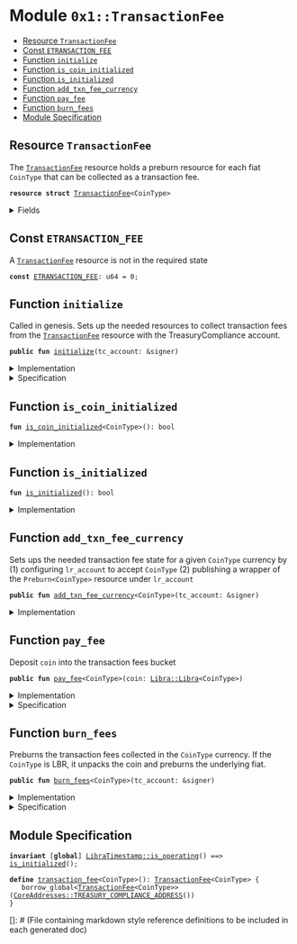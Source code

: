 
<a name="0x1_TransactionFee"></a>

# Module `0x1::TransactionFee`



-  [Resource <code><a href="TransactionFee.md#0x1_TransactionFee">TransactionFee</a></code>](#0x1_TransactionFee_TransactionFee)
-  [Const <code><a href="TransactionFee.md#0x1_TransactionFee_ETRANSACTION_FEE">ETRANSACTION_FEE</a></code>](#0x1_TransactionFee_ETRANSACTION_FEE)
-  [Function <code>initialize</code>](#0x1_TransactionFee_initialize)
-  [Function <code>is_coin_initialized</code>](#0x1_TransactionFee_is_coin_initialized)
-  [Function <code>is_initialized</code>](#0x1_TransactionFee_is_initialized)
-  [Function <code>add_txn_fee_currency</code>](#0x1_TransactionFee_add_txn_fee_currency)
-  [Function <code>pay_fee</code>](#0x1_TransactionFee_pay_fee)
-  [Function <code>burn_fees</code>](#0x1_TransactionFee_burn_fees)
-  [Module Specification](#@Module_Specification_0)


<a name="0x1_TransactionFee_TransactionFee"></a>

## Resource `TransactionFee`

The <code><a href="TransactionFee.md#0x1_TransactionFee">TransactionFee</a></code> resource holds a preburn resource for each
fiat <code>CoinType</code> that can be collected as a transaction fee.


<pre><code><b>resource</b> <b>struct</b> <a href="TransactionFee.md#0x1_TransactionFee">TransactionFee</a>&lt;CoinType&gt;
</code></pre>



<details>
<summary>Fields</summary>


<dl>
<dt>
<code>balance: <a href="Libra.md#0x1_Libra_Libra">Libra::Libra</a>&lt;CoinType&gt;</code>
</dt>
<dd>

</dd>
<dt>
<code>preburn: <a href="Libra.md#0x1_Libra_Preburn">Libra::Preburn</a>&lt;CoinType&gt;</code>
</dt>
<dd>

</dd>
</dl>


</details>

<a name="0x1_TransactionFee_ETRANSACTION_FEE"></a>

## Const `ETRANSACTION_FEE`

A <code><a href="TransactionFee.md#0x1_TransactionFee">TransactionFee</a></code> resource is not in the required state


<pre><code><b>const</b> <a href="TransactionFee.md#0x1_TransactionFee_ETRANSACTION_FEE">ETRANSACTION_FEE</a>: u64 = 0;
</code></pre>



<a name="0x1_TransactionFee_initialize"></a>

## Function `initialize`

Called in genesis. Sets up the needed resources to collect transaction fees from the
<code><a href="TransactionFee.md#0x1_TransactionFee">TransactionFee</a></code> resource with the TreasuryCompliance account.


<pre><code><b>public</b> <b>fun</b> <a href="TransactionFee.md#0x1_TransactionFee_initialize">initialize</a>(tc_account: &signer)
</code></pre>



<details>
<summary>Implementation</summary>


<pre><code><b>public</b> <b>fun</b> <a href="TransactionFee.md#0x1_TransactionFee_initialize">initialize</a>(
    tc_account: &signer,
) {
    <a href="LibraTimestamp.md#0x1_LibraTimestamp_assert_genesis">LibraTimestamp::assert_genesis</a>();
    <a href="Roles.md#0x1_Roles_assert_treasury_compliance">Roles::assert_treasury_compliance</a>(tc_account);
    // accept fees in all the currencies
    <a href="TransactionFee.md#0x1_TransactionFee_add_txn_fee_currency">add_txn_fee_currency</a>&lt;<a href="Coin1.md#0x1_Coin1">Coin1</a>&gt;(tc_account);
    <a href="TransactionFee.md#0x1_TransactionFee_add_txn_fee_currency">add_txn_fee_currency</a>&lt;<a href="Coin2.md#0x1_Coin2">Coin2</a>&gt;(tc_account);
    <a href="TransactionFee.md#0x1_TransactionFee_add_txn_fee_currency">add_txn_fee_currency</a>&lt;<a href="LBR.md#0x1_LBR">LBR</a>&gt;(tc_account);
}
</code></pre>



</details>

<details>
<summary>Specification</summary>



<pre><code><b>include</b> <a href="LibraTimestamp.md#0x1_LibraTimestamp_AbortsIfNotGenesis">LibraTimestamp::AbortsIfNotGenesis</a>;
<b>include</b> <a href="Roles.md#0x1_Roles_AbortsIfNotTreasuryCompliance">Roles::AbortsIfNotTreasuryCompliance</a>{account: tc_account};
<b>include</b> <a href="TransactionFee.md#0x1_TransactionFee_AddTxnFeeCurrencyAbortsIf">AddTxnFeeCurrencyAbortsIf</a>&lt;<a href="Coin1.md#0x1_Coin1">Coin1</a>&gt;;
<b>include</b> <a href="TransactionFee.md#0x1_TransactionFee_AddTxnFeeCurrencyAbortsIf">AddTxnFeeCurrencyAbortsIf</a>&lt;<a href="Coin2.md#0x1_Coin2">Coin2</a>&gt;;
<b>include</b> <a href="TransactionFee.md#0x1_TransactionFee_AddTxnFeeCurrencyAbortsIf">AddTxnFeeCurrencyAbortsIf</a>&lt;<a href="LBR.md#0x1_LBR">LBR</a>&gt;;
<b>ensures</b> <a href="TransactionFee.md#0x1_TransactionFee_is_initialized">is_initialized</a>();
<b>ensures</b> <a href="TransactionFee.md#0x1_TransactionFee_transaction_fee">transaction_fee</a>&lt;<a href="LBR.md#0x1_LBR">LBR</a>&gt;().balance.value == 0;
<b>ensures</b> <a href="TransactionFee.md#0x1_TransactionFee_transaction_fee">transaction_fee</a>&lt;<a href="Coin1.md#0x1_Coin1">Coin1</a>&gt;().balance.value == 0;
<b>ensures</b> <a href="TransactionFee.md#0x1_TransactionFee_transaction_fee">transaction_fee</a>&lt;<a href="Coin2.md#0x1_Coin2">Coin2</a>&gt;().balance.value == 0;
</code></pre>




<a name="0x1_TransactionFee_AddTxnFeeCurrencyAbortsIf"></a>


<pre><code><b>schema</b> <a href="TransactionFee.md#0x1_TransactionFee_AddTxnFeeCurrencyAbortsIf">AddTxnFeeCurrencyAbortsIf</a>&lt;CoinType&gt; {
    <b>include</b> <a href="Libra.md#0x1_Libra_AbortsIfNoCurrency">Libra::AbortsIfNoCurrency</a>&lt;CoinType&gt;;
    <b>aborts_if</b> <b>exists</b>&lt;<a href="TransactionFee.md#0x1_TransactionFee">TransactionFee</a>&lt;CoinType&gt;&gt;(<a href="CoreAddresses.md#0x1_CoreAddresses_TREASURY_COMPLIANCE_ADDRESS">CoreAddresses::TREASURY_COMPLIANCE_ADDRESS</a>()) <b>with</b> <a href="Errors.md#0x1_Errors_ALREADY_PUBLISHED">Errors::ALREADY_PUBLISHED</a>;
}
</code></pre>



</details>

<a name="0x1_TransactionFee_is_coin_initialized"></a>

## Function `is_coin_initialized`



<pre><code><b>fun</b> <a href="TransactionFee.md#0x1_TransactionFee_is_coin_initialized">is_coin_initialized</a>&lt;CoinType&gt;(): bool
</code></pre>



<details>
<summary>Implementation</summary>


<pre><code><b>fun</b> <a href="TransactionFee.md#0x1_TransactionFee_is_coin_initialized">is_coin_initialized</a>&lt;CoinType&gt;(): bool {
    <b>exists</b>&lt;<a href="TransactionFee.md#0x1_TransactionFee">TransactionFee</a>&lt;CoinType&gt;&gt;(<a href="CoreAddresses.md#0x1_CoreAddresses_TREASURY_COMPLIANCE_ADDRESS">CoreAddresses::TREASURY_COMPLIANCE_ADDRESS</a>())
}
</code></pre>



</details>

<a name="0x1_TransactionFee_is_initialized"></a>

## Function `is_initialized`



<pre><code><b>fun</b> <a href="TransactionFee.md#0x1_TransactionFee_is_initialized">is_initialized</a>(): bool
</code></pre>



<details>
<summary>Implementation</summary>


<pre><code><b>fun</b> <a href="TransactionFee.md#0x1_TransactionFee_is_initialized">is_initialized</a>(): bool {
    <a href="TransactionFee.md#0x1_TransactionFee_is_coin_initialized">is_coin_initialized</a>&lt;<a href="LBR.md#0x1_LBR">LBR</a>&gt;() && <a href="TransactionFee.md#0x1_TransactionFee_is_coin_initialized">is_coin_initialized</a>&lt;<a href="Coin1.md#0x1_Coin1">Coin1</a>&gt;() && <a href="TransactionFee.md#0x1_TransactionFee_is_coin_initialized">is_coin_initialized</a>&lt;<a href="Coin2.md#0x1_Coin2">Coin2</a>&gt;()
}
</code></pre>



</details>

<a name="0x1_TransactionFee_add_txn_fee_currency"></a>

## Function `add_txn_fee_currency`

Sets ups the needed transaction fee state for a given <code>CoinType</code> currency by
(1) configuring <code>lr_account</code> to accept <code>CoinType</code>
(2) publishing a wrapper of the <code>Preburn&lt;CoinType&gt;</code> resource under <code>lr_account</code>


<pre><code><b>public</b> <b>fun</b> <a href="TransactionFee.md#0x1_TransactionFee_add_txn_fee_currency">add_txn_fee_currency</a>&lt;CoinType&gt;(tc_account: &signer)
</code></pre>



<details>
<summary>Implementation</summary>


<pre><code><b>public</b> <b>fun</b> <a href="TransactionFee.md#0x1_TransactionFee_add_txn_fee_currency">add_txn_fee_currency</a>&lt;CoinType&gt;(tc_account: &signer) {
    <a href="Libra.md#0x1_Libra_assert_is_currency">Libra::assert_is_currency</a>&lt;CoinType&gt;();
    <b>assert</b>(
        !<b>exists</b>&lt;<a href="TransactionFee.md#0x1_TransactionFee">TransactionFee</a>&lt;CoinType&gt;&gt;(<a href="CoreAddresses.md#0x1_CoreAddresses_TREASURY_COMPLIANCE_ADDRESS">CoreAddresses::TREASURY_COMPLIANCE_ADDRESS</a>()),
        <a href="Errors.md#0x1_Errors_already_published">Errors::already_published</a>(<a href="TransactionFee.md#0x1_TransactionFee_ETRANSACTION_FEE">ETRANSACTION_FEE</a>)
    );
    move_to(
        tc_account,
        <a href="TransactionFee.md#0x1_TransactionFee">TransactionFee</a>&lt;CoinType&gt; {
            balance: <a href="Libra.md#0x1_Libra_zero">Libra::zero</a>(),
            preburn: <a href="Libra.md#0x1_Libra_create_preburn">Libra::create_preburn</a>(tc_account)
        }
    )
}
</code></pre>



</details>

<a name="0x1_TransactionFee_pay_fee"></a>

## Function `pay_fee`

Deposit <code>coin</code> into the transaction fees bucket


<pre><code><b>public</b> <b>fun</b> <a href="TransactionFee.md#0x1_TransactionFee_pay_fee">pay_fee</a>&lt;CoinType&gt;(coin: <a href="Libra.md#0x1_Libra_Libra">Libra::Libra</a>&lt;CoinType&gt;)
</code></pre>



<details>
<summary>Implementation</summary>


<pre><code><b>public</b> <b>fun</b> <a href="TransactionFee.md#0x1_TransactionFee_pay_fee">pay_fee</a>&lt;CoinType&gt;(coin: <a href="Libra.md#0x1_Libra">Libra</a>&lt;CoinType&gt;) <b>acquires</b> <a href="TransactionFee.md#0x1_TransactionFee">TransactionFee</a> {
    <a href="LibraTimestamp.md#0x1_LibraTimestamp_assert_operating">LibraTimestamp::assert_operating</a>();
    <b>assert</b>(<a href="TransactionFee.md#0x1_TransactionFee_is_coin_initialized">is_coin_initialized</a>&lt;CoinType&gt;(), <a href="Errors.md#0x1_Errors_not_published">Errors::not_published</a>(<a href="TransactionFee.md#0x1_TransactionFee_ETRANSACTION_FEE">ETRANSACTION_FEE</a>));
    <b>let</b> fees = borrow_global_mut&lt;<a href="TransactionFee.md#0x1_TransactionFee">TransactionFee</a>&lt;CoinType&gt;&gt;(
        <a href="CoreAddresses.md#0x1_CoreAddresses_TREASURY_COMPLIANCE_ADDRESS">CoreAddresses::TREASURY_COMPLIANCE_ADDRESS</a>(),
    );
    <a href="Libra.md#0x1_Libra_deposit">Libra::deposit</a>(&<b>mut</b> fees.balance, coin)
}
</code></pre>



</details>

<details>
<summary>Specification</summary>



<pre><code><b>include</b> <a href="LibraTimestamp.md#0x1_LibraTimestamp_AbortsIfNotOperating">LibraTimestamp::AbortsIfNotOperating</a>;
<b>aborts_if</b> !<a href="TransactionFee.md#0x1_TransactionFee_is_coin_initialized">is_coin_initialized</a>&lt;CoinType&gt;() <b>with</b> <a href="Errors.md#0x1_Errors_NOT_PUBLISHED">Errors::NOT_PUBLISHED</a>;
<a name="0x1_TransactionFee_fees$13"></a>
<b>let</b> fees = <a href="TransactionFee.md#0x1_TransactionFee_transaction_fee">transaction_fee</a>&lt;CoinType&gt;().balance;
<b>include</b> <a href="Libra.md#0x1_Libra_DepositAbortsIf">Libra::DepositAbortsIf</a>&lt;CoinType&gt;{coin: fees, check: coin};
<b>ensures</b> fees.value == <b>old</b>(fees.value) + coin.value;
</code></pre>



</details>

<a name="0x1_TransactionFee_burn_fees"></a>

## Function `burn_fees`

Preburns the transaction fees collected in the <code>CoinType</code> currency.
If the <code>CoinType</code> is LBR, it unpacks the coin and preburns the
underlying fiat.


<pre><code><b>public</b> <b>fun</b> <a href="TransactionFee.md#0x1_TransactionFee_burn_fees">burn_fees</a>&lt;CoinType&gt;(tc_account: &signer)
</code></pre>



<details>
<summary>Implementation</summary>


<pre><code><b>public</b> <b>fun</b> <a href="TransactionFee.md#0x1_TransactionFee_burn_fees">burn_fees</a>&lt;CoinType&gt;(
    tc_account: &signer,
) <b>acquires</b> <a href="TransactionFee.md#0x1_TransactionFee">TransactionFee</a> {
    <a href="LibraTimestamp.md#0x1_LibraTimestamp_assert_operating">LibraTimestamp::assert_operating</a>();
    <a href="Roles.md#0x1_Roles_assert_treasury_compliance">Roles::assert_treasury_compliance</a>(tc_account);
    <b>assert</b>(<a href="TransactionFee.md#0x1_TransactionFee_is_coin_initialized">is_coin_initialized</a>&lt;CoinType&gt;(), <a href="Errors.md#0x1_Errors_not_published">Errors::not_published</a>(<a href="TransactionFee.md#0x1_TransactionFee_ETRANSACTION_FEE">ETRANSACTION_FEE</a>));
    <b>let</b> tc_address = <a href="CoreAddresses.md#0x1_CoreAddresses_TREASURY_COMPLIANCE_ADDRESS">CoreAddresses::TREASURY_COMPLIANCE_ADDRESS</a>();
    <b>if</b> (<a href="LBR.md#0x1_LBR_is_lbr">LBR::is_lbr</a>&lt;CoinType&gt;()) {
        // extract fees
        <b>let</b> fees = borrow_global_mut&lt;<a href="TransactionFee.md#0x1_TransactionFee">TransactionFee</a>&lt;<a href="LBR.md#0x1_LBR">LBR</a>&gt;&gt;(tc_address);
        <b>let</b> coins = <a href="Libra.md#0x1_Libra_withdraw_all">Libra::withdraw_all</a>&lt;<a href="LBR.md#0x1_LBR">LBR</a>&gt;(&<b>mut</b> fees.balance);
        <b>let</b> (coin1, coin2) = <a href="LBR.md#0x1_LBR_unpack">LBR::unpack</a>(coins);
        // burn
        <b>let</b> coin1_burn_cap = <a href="Libra.md#0x1_Libra_remove_burn_capability">Libra::remove_burn_capability</a>&lt;<a href="Coin1.md#0x1_Coin1">Coin1</a>&gt;(tc_account);
        <b>let</b> coin2_burn_cap = <a href="Libra.md#0x1_Libra_remove_burn_capability">Libra::remove_burn_capability</a>&lt;<a href="Coin2.md#0x1_Coin2">Coin2</a>&gt;(tc_account);
        <a href="Libra.md#0x1_Libra_burn_now">Libra::burn_now</a>(
            coin1,
            &<b>mut</b> borrow_global_mut&lt;<a href="TransactionFee.md#0x1_TransactionFee">TransactionFee</a>&lt;<a href="Coin1.md#0x1_Coin1">Coin1</a>&gt;&gt;(tc_address).preburn,
            tc_address,
            &coin1_burn_cap
        );
        <a href="Libra.md#0x1_Libra_burn_now">Libra::burn_now</a>(
            coin2,
            &<b>mut</b> borrow_global_mut&lt;<a href="TransactionFee.md#0x1_TransactionFee">TransactionFee</a>&lt;<a href="Coin2.md#0x1_Coin2">Coin2</a>&gt;&gt;(tc_address).preburn,
            tc_address,
            &coin2_burn_cap
        );
        <a href="Libra.md#0x1_Libra_publish_burn_capability">Libra::publish_burn_capability</a>(tc_account, coin1_burn_cap);
        <a href="Libra.md#0x1_Libra_publish_burn_capability">Libra::publish_burn_capability</a>(tc_account, coin2_burn_cap);
    } <b>else</b> {
        // extract fees
        <b>let</b> fees = borrow_global_mut&lt;<a href="TransactionFee.md#0x1_TransactionFee">TransactionFee</a>&lt;CoinType&gt;&gt;(tc_address);
        <b>let</b> coin = <a href="Libra.md#0x1_Libra_withdraw_all">Libra::withdraw_all</a>(&<b>mut</b> fees.balance);
        <b>let</b> burn_cap = <a href="Libra.md#0x1_Libra_remove_burn_capability">Libra::remove_burn_capability</a>&lt;CoinType&gt;(tc_account);
        // burn
        <a href="Libra.md#0x1_Libra_burn_now">Libra::burn_now</a>(
            coin,
            &<b>mut</b> fees.preburn,
            tc_address,
            &burn_cap
        );
        <a href="Libra.md#0x1_Libra_publish_burn_capability">Libra::publish_burn_capability</a>(tc_account, burn_cap);
    }
}
</code></pre>



</details>

<details>
<summary>Specification</summary>



<pre><code><b>pragma</b> verify = <b>false</b>;
</code></pre>


Must abort if the account does not have the TreasuryCompliance role [H2].


<pre><code><b>include</b> <a href="Roles.md#0x1_Roles_AbortsIfNotTreasuryCompliance">Roles::AbortsIfNotTreasuryCompliance</a>{account: tc_account};
<b>include</b> <a href="LibraTimestamp.md#0x1_LibraTimestamp_AbortsIfNotOperating">LibraTimestamp::AbortsIfNotOperating</a>;
<b>aborts_if</b> !<a href="TransactionFee.md#0x1_TransactionFee_is_coin_initialized">is_coin_initialized</a>&lt;CoinType&gt;() <b>with</b> <a href="Errors.md#0x1_Errors_NOT_PUBLISHED">Errors::NOT_PUBLISHED</a>;
<b>include</b> <b>if</b> (<a href="LBR.md#0x1_LBR_spec_is_lbr">LBR::spec_is_lbr</a>&lt;CoinType&gt;()) <a href="TransactionFee.md#0x1_TransactionFee_BurnFeesLBR">BurnFeesLBR</a> <b>else</b> <a href="TransactionFee.md#0x1_TransactionFee_BurnFeesNotLBR">BurnFeesNotLBR</a>&lt;CoinType&gt;;
</code></pre>


The correct amount of fees is burnt and subtracted from market cap.


<pre><code><b>ensures</b> <a href="Libra.md#0x1_Libra_spec_market_cap">Libra::spec_market_cap</a>&lt;CoinType&gt;()
    == <b>old</b>(<a href="Libra.md#0x1_Libra_spec_market_cap">Libra::spec_market_cap</a>&lt;CoinType&gt;()) - <b>old</b>(<a href="TransactionFee.md#0x1_TransactionFee_transaction_fee">transaction_fee</a>&lt;CoinType&gt;().balance.value);
</code></pre>


All the fees is burnt so the balance becomes 0.


<pre><code><b>ensures</b> <a href="TransactionFee.md#0x1_TransactionFee_transaction_fee">transaction_fee</a>&lt;CoinType&gt;().balance.value == 0;
</code></pre>


Specification of the case where burn type is LBR.


<a name="0x1_TransactionFee_BurnFeesLBR"></a>


<pre><code><b>schema</b> <a href="TransactionFee.md#0x1_TransactionFee_BurnFeesLBR">BurnFeesLBR</a> {
    tc_account: signer;
    <b>include</b> <a href="Libra.md#0x1_Libra_AbortsIfNoBurnCapability">Libra::AbortsIfNoBurnCapability</a>&lt;<a href="Coin1.md#0x1_Coin1">Coin1</a>&gt;{account: tc_account};
    <b>include</b> <a href="Libra.md#0x1_Libra_AbortsIfNoBurnCapability">Libra::AbortsIfNoBurnCapability</a>&lt;<a href="Coin2.md#0x1_Coin2">Coin2</a>&gt;{account: tc_account};
    <a name="0x1_TransactionFee_lbr_fees$7"></a>
    <b>let</b> lbr_fees = <a href="TransactionFee.md#0x1_TransactionFee_transaction_fee">transaction_fee</a>&lt;<a href="LBR.md#0x1_LBR">LBR</a>&gt;();
    <b>include</b> <a href="LBR.md#0x1_LBR_UnpackAbortsIf">LBR::UnpackAbortsIf</a>{coin: lbr_fees.balance};
    <a name="0x1_TransactionFee_coin1_fees$8"></a>
    <b>let</b> coin1_fees = <a href="TransactionFee.md#0x1_TransactionFee_transaction_fee">transaction_fee</a>&lt;<a href="Coin1.md#0x1_Coin1">Coin1</a>&gt;();
    <a name="0x1_TransactionFee_coin1$9"></a>
    <b>let</b> coin1 = <a href="Libra.md#0x1_Libra">Libra</a>&lt;<a href="Coin1.md#0x1_Coin1">Coin1</a>&gt;{value: <a href="LBR.md#0x1_LBR_spec_unpack_coin1">LBR::spec_unpack_coin1</a>(lbr_fees.balance)};
    <b>include</b> <a href="Libra.md#0x1_Libra_BurnNowAbortsIf">Libra::BurnNowAbortsIf</a>&lt;<a href="Coin1.md#0x1_Coin1">Coin1</a>&gt;{coin: coin1, preburn: coin1_fees.preburn};
    <a name="0x1_TransactionFee_coin2_fees$10"></a>
    <b>let</b> coin2_fees = <a href="TransactionFee.md#0x1_TransactionFee_transaction_fee">transaction_fee</a>&lt;<a href="Coin2.md#0x1_Coin2">Coin2</a>&gt;();
    <a name="0x1_TransactionFee_coin2$11"></a>
    <b>let</b> coin2 = <a href="Libra.md#0x1_Libra">Libra</a>&lt;<a href="Coin2.md#0x1_Coin2">Coin2</a>&gt;{value: <a href="LBR.md#0x1_LBR_spec_unpack_coin2">LBR::spec_unpack_coin2</a>(lbr_fees.balance)};
    <b>include</b> <a href="Libra.md#0x1_Libra_BurnNowAbortsIf">Libra::BurnNowAbortsIf</a>&lt;<a href="Coin2.md#0x1_Coin2">Coin2</a>&gt;{coin: coin2, preburn: coin2_fees.preburn};
}
</code></pre>


Specification of the case where burn type is not LBR.


<a name="0x1_TransactionFee_BurnFeesNotLBR"></a>


<pre><code><b>schema</b> <a href="TransactionFee.md#0x1_TransactionFee_BurnFeesNotLBR">BurnFeesNotLBR</a>&lt;CoinType&gt; {
    tc_account: signer;
}
</code></pre>


Must abort if the account does not have BurnCapability [H2].


<pre><code><b>schema</b> <a href="TransactionFee.md#0x1_TransactionFee_BurnFeesNotLBR">BurnFeesNotLBR</a>&lt;CoinType&gt; {
    <b>include</b> <a href="Libra.md#0x1_Libra_AbortsIfNoBurnCapability">Libra::AbortsIfNoBurnCapability</a>&lt;CoinType&gt;{account: tc_account};
    <a name="0x1_TransactionFee_fees$12"></a>
    <b>let</b> fees = <a href="TransactionFee.md#0x1_TransactionFee_transaction_fee">transaction_fee</a>&lt;CoinType&gt;();
    <b>include</b> <a href="Libra.md#0x1_Libra_BurnNowAbortsIf">Libra::BurnNowAbortsIf</a>&lt;CoinType&gt;{coin: fees.balance, preburn: fees.preburn};
}
</code></pre>


tc_account retrieves BurnCapability [H2]. BurnCapability is not transferrable [J2].


<pre><code><b>schema</b> <a href="TransactionFee.md#0x1_TransactionFee_BurnFeesNotLBR">BurnFeesNotLBR</a>&lt;CoinType&gt; {
    <b>ensures</b> <b>exists</b>&lt;<a href="Libra.md#0x1_Libra_BurnCapability">Libra::BurnCapability</a>&lt;CoinType&gt;&gt;(<a href="Signer.md#0x1_Signer_spec_address_of">Signer::spec_address_of</a>(tc_account));
}
</code></pre>



</details>

<a name="@Module_Specification_0"></a>

## Module Specification



<pre><code><b>invariant</b> [<b>global</b>] <a href="LibraTimestamp.md#0x1_LibraTimestamp_is_operating">LibraTimestamp::is_operating</a>() ==&gt; <a href="TransactionFee.md#0x1_TransactionFee_is_initialized">is_initialized</a>();
</code></pre>




<a name="0x1_TransactionFee_transaction_fee"></a>


<pre><code><b>define</b> <a href="TransactionFee.md#0x1_TransactionFee_transaction_fee">transaction_fee</a>&lt;CoinType&gt;(): <a href="TransactionFee.md#0x1_TransactionFee">TransactionFee</a>&lt;CoinType&gt; {
   borrow_global&lt;<a href="TransactionFee.md#0x1_TransactionFee">TransactionFee</a>&lt;CoinType&gt;&gt;(<a href="CoreAddresses.md#0x1_CoreAddresses_TREASURY_COMPLIANCE_ADDRESS">CoreAddresses::TREASURY_COMPLIANCE_ADDRESS</a>())
}
</code></pre>

[]: # (File containing markdown style reference definitions to be included in each generated doc)
